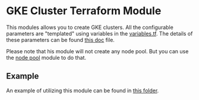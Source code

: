 # GKE Cluster Terraform Module

This modules allows you to create GKE clusters. All the configurable parameters are "templated" using variables in the [variables.tf](https://github.com/azhuox/terraform/blob/master/modules/gcp/gke/cluster/variables.tf). The details of these parameters can be found [this doc](https://www.terraform.io/docs/providers/google/r/container_cluster.html) file.

Please note that his module will not create any node pool. But you can use the [node pool](https://github.com/azhuox/terraform/tree/master/modules/gcp/gke/node-pool) module to do that.

## Example

An example of utilizing this module can be found in [this folder](https://github.com/azhuox/terraform/tree/master/examples/gcp/gke/demo).

